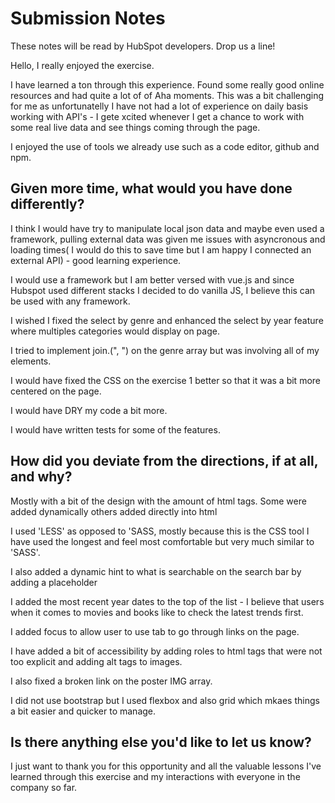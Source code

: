 # Submission Notes

These notes will be read by HubSpot developers. Drop us a line!

Hello, I really enjoyed the exercise.

I have learned a ton through this experience. Found some really good online resources and had quite a lot of of Aha moments. This was a bit challenging for me as unfortunatelly I have not had a lot of experience on daily basis working with API's - I gete xcited whenever I get a chance to work with some real live data and see things coming through the page.

I enjoyed the use of tools we already use such as a code editor, github and npm.

## Given more time, what would you have done differently?

I think I would have try to manipulate local json data and maybe even used a framework, pulling external data was given me issues with asyncronous and loading times( I would do this to save time but I am happy I connected an external API) - good learning experience.

I would use a framework but I am better versed with vue.js and since Hubspot used different stacks I decided to do vanilla JS, I believe this can be used with any framework.

I wished I fixed the select by genre and enhanced the select by year feature where multiples categories would display on page.

I tried to implement join.(", ") on the genre array but was involving all of my elements.

I would have fixed the CSS on the exercise 1 better so that it was a bit more centered on the page.

I would have DRY my code a bit more.

I would have written tests for some of the features.

## How did you deviate from the directions, if at all, and why?

Mostly with a bit of the design with the amount of html tags. Some were added dynamically others added directly into html

I used 'LESS' as opposed to 'SASS, mostly because this is the CSS tool I have used the longest and feel most comfortable but very much similar to 'SASS'.

I also added a dynamic hint to what is searchable on the search bar by adding a placeholder

I added the most recent year dates to the top of the list - I believe that users when it comes to movies and books like to check the latest trends first.

I added focus to allow user to use tab to go through links on the page.

I have added a bit of accessibility by adding roles to html tags that were not too explicit and adding alt tags to images.

I also fixed a broken link on the poster IMG array.

I did not use bootstrap but I used flexbox and also grid which mkaes things a bit easier and quicker to manage.

## Is there anything else you'd like to let us know?

I just want to thank you for this opportunity and all the valuable lessons I've learned through this exercise and my interactions with everyone in the company so far.
